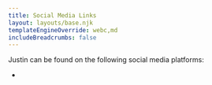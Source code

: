```yaml
---
title: Social Media Links
layout: layouts/base.njk
templateEngineOverride: webc,md
includeBreadcrumbs: false
---
```

Justin can be found on the following social media platforms:
<ul>
<li class="more-line-height" webc:for="(key, value) in social">
<a :href="value.url" :rel="value.rel" @text="value.text"></a>
</li>
</ul>